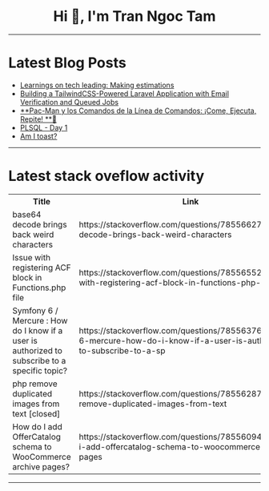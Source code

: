 <h1 align="center">Hi 👋, I'm Tran Ngoc Tam</h1>

---

# Latest Blog Posts 
<!-- BLOG-POST-LIST:START -->
- [Learnings on tech leading: Making estimations](https://dev.to/kaityhallman/learnings-on-tech-leading-making-estimations-gp7)
- [Building a TailwindCSS-Powered Laravel Application with Email Verification and Queued Jobs](https://dev.to/haseebmirza/building-a-tailwindcss-powered-laravel-application-with-email-verification-and-queued-jobs-1m31)
- [**Pac-Man y los Comandos de la Línea de Comandos: ¡Come, Ejecuta, Repite! **🍒](https://dev.to/orlidev/pac-man-y-los-comandos-de-la-linea-de-comandos-come-ejecuta-repite--5573)
- [PLSQL - Day 1](https://dev.to/technonotes/plsql-day-1-3j4i)
- [Am I toast?](https://dev.to/taylor_d7a1a3474487661ed3/am-i-toast-dan)
<!-- BLOG-POST-LIST:END -->

---

# Latest stack oveflow activity
<table>
  <tr><th>Title</th><th>Link</th></tr>
  <!-- STACKOVERFLOW:START --><tr><td>base64 decode brings back weird characters</td><td>https://stackoverflow.com/questions/78556627/base64-decode-brings-back-weird-characters</td></tr><tr><td>Issue with registering ACF block in Functions.php file</td><td>https://stackoverflow.com/questions/78556552/issue-with-registering-acf-block-in-functions-php-file</td></tr><tr><td>Symfony 6 / Mercure : How do I know if a user is authorized to subscribe to a specific topic?</td><td>https://stackoverflow.com/questions/78556376/symfony-6-mercure-how-do-i-know-if-a-user-is-authorized-to-subscribe-to-a-sp</td></tr><tr><td>php remove duplicated images from text [closed]</td><td>https://stackoverflow.com/questions/78556287/php-remove-duplicated-images-from-text</td></tr><tr><td>How do I add OfferCatalog schema to WooCommerce archive pages?</td><td>https://stackoverflow.com/questions/78556094/how-do-i-add-offercatalog-schema-to-woocommerce-archive-pages</td></tr><!-- STACKOVERFLOW:END -->
</table>

---


